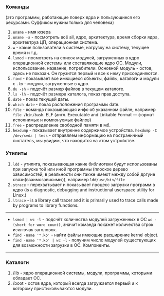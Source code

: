 ### Команды 
(это программы, работающие поверх ядра и пользующиеся его ресурсами. Суффиксы нужны только для человека)
1) `uname` - имя юзера
2) `uname -a` - посмотреть всё all, ядро, архитектура, время сборки ядра, архитектруа ЦП, операционная система.
3) `w` - какие пользователи в системе, нагрузку на систему, текущее время и т.д.
4) `lsmod` - посмотреть на список модулей, загруженных в ядро операционной системы или составляющие ядро ОС. Модули, использование, название, потребители. Основной модуль - остов, здесь не показан. Он грузится первый и все к нему присоединяются.
5) `find` - показывает все имющиеся объекты, файлы, каталоги и модули с `.ko` - модули, загруженные в ядро.
6) `du -sh` - подсчёт размер файлов в текущем каталоге.
7) `ls -lh` - подсчёт размера каталога, показ прав доступа.
8) `date` - показ текущей даты.
9) `which date` - показ расположения программы date.
10) `file` - команда показывающая инфо об указанном файле, например `file /bin/bash`. ELF (англ. Executable and Linkable Format — формат исполнимых и компонуемых файлов)
11) `free` - распределение свободной памяти в мб.
12) `hexdump` - показывает внутренне содержимое устройства. `hexdump -C /dev/xvda | less` - отправляем информацию на постраничный листатель, мы увидим, что находится на этом устройстве.


### Утилиты
1) `ldd` - утилита, показывающая какие библиотеки будут использованы при запуске той или иной программы (плоское дерево зависимостей, в реальности они также имеют между собой дргуие связи(взаимозависимы)), например `ldd/usr/bin/file `
2) `strace` - перехватывает и показывает процесс загрузки программ в ядро (is a diagnostic, debugging and instructional userspace utility for Linux.)
3) `ltrace` - is a library call tracer and it is primarily used to trace calls made by programs to library functions.
----------------------------
- `lsmod | wc -l` - подсчёт количества модулей загруженных в ОС `wc - (short for word count)`, значит команда покажет количества строк исключая заголовок.
- `find -name '*.ko'` - найти файлы имеющие расширение kernel object. 
- `find -name '*.ko' | wc -l` - получим число модулей существующих для возможности загрузки в ОС. Компоненты.

----------------------------
### Каталоги
1) /lib - ядро операционной системы, модули, программы, которыми обладает ОС.
2) /boot - остов ядра, который всегда загружается первый и к которому пристыковываются модули.
